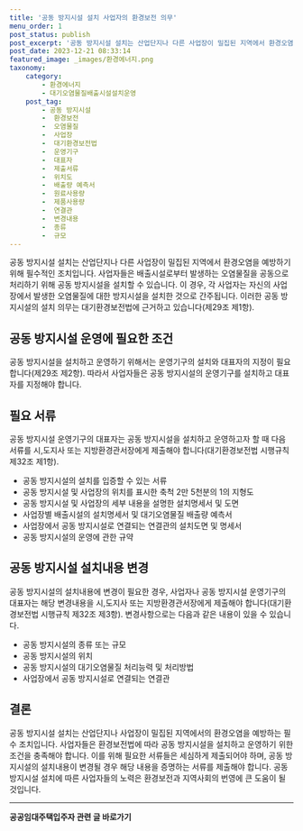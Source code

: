 ```yaml
---
title: '공동 방지시설 설치 사업자의 환경보전 의무'
menu_order: 1
post_status: publish
post_excerpt: '공동 방지시설 설치는 산업단지나 다른 사업장이 밀집된 지역에서 환경오염을 예방하기 위해 필수적인 조치입니다. 사업자들은 배출시설로부터 발생하는 오염물질을 공동으로 처리하기 위해 공동 방지시설을 설치할 수 있습니다. 이 경우, 각 사업자는 자신의 사업장에서 발생한 오염물질에 대한 방지시설을 설치한 것으로 간주됩니다. 이러한 공동 방지시설의 설치 의무는 대기환경보전법에 근거하고 있습니다 제29조 제1항 .'
post_date: 2023-12-21 08:33:14
featured_image: _images/환경에너지.png
taxonomy:
    category:
        - 환경에너지
        - 대기오염물질배출시설설치운영
    post_tag:
        - 공동 방지시설
        -  환경보전
        -  오염물질
        -  사업장
        -  대기환경보전법
        -  운영기구
        -  대표자
        -  제출서류
        -  위치도
        -  배출량 예측서
        -  원료사용량
        -  제품사용량
        -  연결관
        -  변경내용
        -  종류
        -  규모
---
```



공동 방지시설 설치는 산업단지나 다른 사업장이 밀집된 지역에서 환경오염을 예방하기 위해 필수적인 조치입니다. 사업자들은 배출시설로부터 발생하는 오염물질을 공동으로 처리하기 위해 공동 방지시설을 설치할 수 있습니다. 이 경우, 각 사업자는 자신의 사업장에서 발생한 오염물질에 대한 방지시설을 설치한 것으로 간주됩니다. 이러한 공동 방지시설의 설치 의무는 대기환경보전법에 근거하고 있습니다(제29조 제1항).

## 공동 방지시설 운영에 필요한 조건

공동 방지시설을 설치하고 운영하기 위해서는 운영기구의 설치와 대표자의 지정이 필요합니다(제29조 제2항). 따라서 사업자들은 공동 방지시설의 운영기구를 설치하고 대표자를 지정해야 합니다. 

## 필요 서류 

공동 방지시설 운영기구의 대표자는 공동 방지시설을 설치하고 운영하고자 할 때 다음 서류를 시,도지사 또는 지방환경관서장에게 제출해야 합니다(대기환경보전법 시행규칙 제32조 제1항).
- 공동 방지시설의 설치를 입증할 수 있는 서류
- 공동 방지시설 및 사업장의 위치를 표시한 축척 2만 5천분의 1의 지형도
- 공동 방지시설 및 사업장의 세부 내용을 설명한 설치명세서 및 도면
- 사업장별 배출시설의 설치명세서 및 대기오염물질 배출량 예측서
- 사업장에서 공동 방지시설로 연결되는 연결관의 설치도면 및 명세서
- 공동 방지시설의 운영에 관한 규약

## 공동 방지시설 설치내용 변경

공동 방지시설의 설치내용에 변경이 필요한 경우, 사업자나 공동 방지시설 운영기구의 대표자는 해당 변경내용을 시,도지사 또는 지방환경관서장에게 제출해야 합니다(대기환경보전법 시행규칙 제32조 제3항). 변경사항으로는 다음과 같은 내용이 있을 수 있습니다.
- 공동 방지시설의 종류 또는 규모
- 공동 방지시설의 위치
- 공동 방지시설의 대기오염물질 처리능력 및 처리방법
- 사업장에서 공동 방지시설로 연결되는 연결관

## 결론

공동 방지시설 설치는 산업단지나 사업장이 밀집된 지역에서의 환경오염을 예방하는 필수 조치입니다. 사업자들은 환경보전법에 따라 공동 방지시설을 설치하고 운영하기 위한 조건을 충족해야 합니다. 이를 위해 필요한 서류들은 세심하게 제출되어야 하며, 공동 방지시설의 설치내용이 변경될 경우 해당 내용을 증명하는 서류를 제출해야 합니다. 공동 방지시설 설치에 따른 사업자들의 노력은 환경보전과 지역사회의 번영에 큰 도움이 될 것입니다.
<!-- wp:separator -->
<hr class="wp-block-separator has-alpha-channel-opacity"/>
<!-- /wp:separator -->

<!-- wp:group {"backgroundColor":"base","layout":{"type":"constrained"}} -->
<div class="wp-block-group has-base-background-color has-background"><!-- wp:paragraph {"align":"center","fontSize":"medium"} -->
<p class="has-text-align-center has-large-font-size"><strong>공공임대주택입주자 관련 글 바로가기</strong></p>
<!-- /wp:paragraph -->


<!-- wp:latest-posts
{"categories":[{"id":23059,"count":19,"description":"","link":"https://uknowlaw.com/category/%ea%b3%b5%ea%b3%b5%ec%9e%84%eb%8c%80%ec%a3%bc%ed%83%9d%ec%9e%85%ec%a3%bc%ec%9e%90/","name":"공공임대주택입주자","slug":"공공임대주택입주자","taxonomy":"category","parent":0,"meta":[],"_links":{"self":[{"href":"https://uknowlaw.com/wp-json/wp/v2/categories/23059"}],"collection":[{"href":"https://uknowlaw.com/wp-json/wp/v2/categories"}],"about":[{"href":"https://uknowlaw.com/wp-json/wp/v2/taxonomies/category"}],"wp:post_type":[{"href":"https://uknowlaw.com/wp-json/wp/v2/posts?categories=23059"}],"curies":[{"name":"wp","href":"https://api.w.org/{rel}","templated":true}]}}],"postsToShow":100,"excerptLength":28,"postLayout":"grid","columns":2,"featuredImageAlign":"left","featuredImageSizeSlug":"large","fontSize":"small"} /--></div>
<!-- /wp:group -->